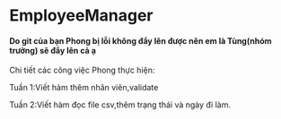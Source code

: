 # EmployeeManager
<h4>Do git của bạn Phong bị lỗi không đẩy lên được nên em là Tùng(nhóm trưởng) sẽ đẩy lên cả ạ</h4>
 <p>Chi tiết các công việc Phong thực hiện:</p> 
 <p>Tuần 1:Viết hàm thêm nhân viên,validate</p>
 <p>Tuần 2:Viết hàm đọc file csv,thêm trạng thái và ngày đi làm.</p>

